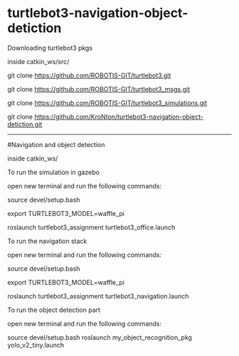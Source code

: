 # turtlebot3-navigation-object-detiction

Downloading turtlebot3 pkgs 

inside catkin_ws/src/


git clone https://github.com/ROBOTIS-GIT/turtlebot3.git

git clone https://github.com/ROBOTIS-GIT/turtlebot3_msgs.git

git clone https://github.com/ROBOTIS-GIT/turtlebot3_simulations.git

git clone https://github.com/KroNton/turtlebot3-navigation-object-detiction.git

---------------------------------------------------------------------------------------------------------------------


#Navigation and object detection 

inside catkin_ws/

To run the simulation in gazebo 

open new terminal and run the following commands:

source devel/setup.bash 

export TURTLEBOT3_MODEL=waffle_pi

 roslaunch turtlebot3_assignment turtlebot3_office.launch 


To run the navigation stack

open new terminal and run the following commands:

 source devel/setup.bash 

export TURTLEBOT3_MODEL=waffle_pi

roslaunch turtlebot3_assignment turtlebot3_navigation.launch 






To run the object detection part

open new terminal and run the following commands:

source devel/setup.bash 
roslaunch my_object_recognition_pkg yolo_v2_tiny.launch 


